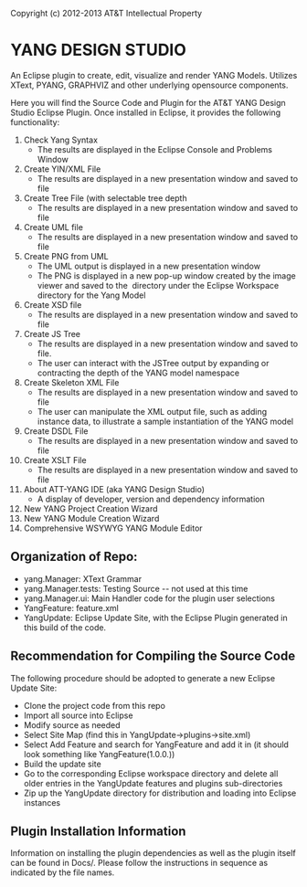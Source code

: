 Copyright (c) 2012-2013 AT&T Intellectual Property

YANG DESIGN STUDIO
==================

An Eclipse plugin to create, edit, visualize and render YANG Models. Utilizes XText, PYANG, GRAPHVIZ and other underlying opensource components.

Here you will find the Source Code and Plugin for the AT&T YANG Design Studio Eclipse Plugin.  Once installed in Eclipse, it provides the following functionality:

1.	Check Yang Syntax
	* The results are displayed in the Eclipse Console and Problems Window
2.	Create YIN/XML File
	* The results are displayed in a new presentation window and saved to file
3.	Create Tree File (with selectable tree depth
	* The results are displayed in a new presentation window and saved to file
4.	Create UML file
	* The results are displayed in a new presentation window and saved to file
5.	Create PNG from UML
	* The UML output is displayed in a new presentation window
	* The PNG is displayed in a new pop-up window created by the image viewer and saved to the <img> directory under the Eclipse Workspace directory for the Yang Model
6.	Create XSD file
	* The results are displayed in a new presentation window and saved to file
7.	Create JS Tree
	* The results are displayed in a new presentation window and saved to file.
	* The user can interact with the JSTree output by expanding or contracting the depth of the YANG model namespace
8.	Create Skeleton XML File
	* The results are displayed in a new presentation window and saved to file
	* The user can manipulate the XML output file, such as adding instance data, to illustrate a sample instantiation of the YANG model
9.	Create DSDL File
	* The results are displayed in a new presentation window and saved to file
10.	Create XSLT File
	* The results are displayed in a new presentation window and saved to file
11.	About ATT-YANG IDE (aka YANG Design Studio)
	* A display of developer, version and dependency information
12. New YANG Project Creation Wizard
13. New YANG Module Creation Wizard
14. Comprehensive WSYWYG YANG Module Editor

**Organization of Repo:**
-------------------------

- yang.Manager: XText Grammar
- yang.Manager.tests: Testing Source -- not used at this time
- yang.Manager.ui: Main Handler code for the plugin user selections
- YangFeature: feature.xml
- YangUpdate: Eclipse Update Site, with the Eclipse Plugin generated in this build of the code.


**Recommendation for Compiling the Source Code**
------------------------------------------------

The following procedure should be adopted to generate a new Eclipse Update Site:

- Clone the project code from this repo
- Import all source into Eclipse
- Modify source as needed
- Select Site Map (find this in YangUpdate->plugins->site.xml)
- Select Add Feature and search for YangFeature and add it in (it should look something like YangFeature(1.0.0.<datever>))
- Build the update site
- Go to the corresponding Eclipse workspace directory and delete all older entries in the YangUpdate features and plugins sub-directories
- Zip up the YangUpdate directory for distribution and loading into Eclipse instances

**Plugin Installation Information**
-----------------------------------

Information on installing the plugin dependencies as well as the plugin itself can be found in Docs/.  Please follow the instructions in sequence as indicated by the file names.